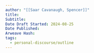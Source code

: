 ```yaml
---
author: "[[Saar Cavanaugh, Spencer]]"
title: 
Subtitle: 
Date Draft Started: 2024-08-25
Date Published: 
Arweave Hash: 
tags:
  - personal-discourse/outline
---
```

